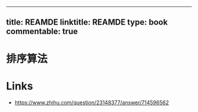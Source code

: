 
---
title: REAMDE
linktitle: REAMDE
type: book
commentable: true
---

# 排序算法

# Links

- https://www.zhihu.com/question/23148377/answer/714596562

    
